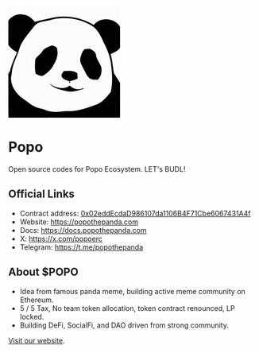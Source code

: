 !['logo'](public/POPO.jpeg)
# Popo

Open source codes for Popo Ecosystem. LET's BUDL!

## Official Links

- Contract address: [0x02eddEcdaD986107da1106B4F71Cbe6067431A4f](https://etherscan.io/token/0x02eddEcdaD986107da1106B4F71Cbe6067431A4f)
- Website: https://popothepanda.com
- Docs: https://docs.popothepanda.com
- X: https://x.com/popoerc
- Telegram: https://t.me/popothepanda

## About $POPO

- Idea from famous panda meme, building active meme community on Ethereum.
- 5 / 5 Tax, No team token allocation, token contract renounced, LP locked.
- Building DeFi, SocialFi, and DAO driven from strong community.

[Visit our website](https://popothepanda.com).
